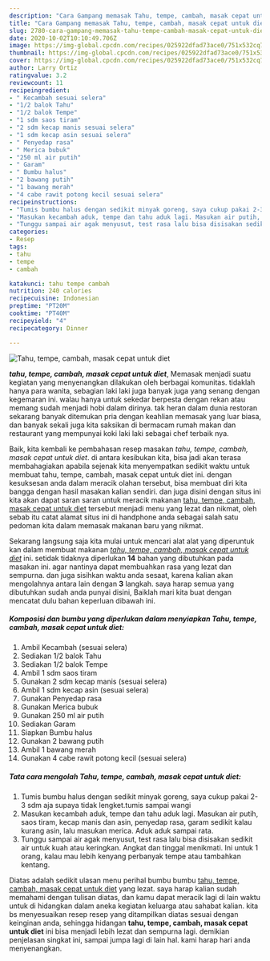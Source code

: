 ```yaml
---
description: "Cara Gampang memasak Tahu, tempe, cambah, masak cepat untuk diet Lezat"
title: "Cara Gampang memasak Tahu, tempe, cambah, masak cepat untuk diet Lezat"
slug: 2780-cara-gampang-memasak-tahu-tempe-cambah-masak-cepat-untuk-diet-lezat
date: 2020-10-02T10:10:49.706Z
image: https://img-global.cpcdn.com/recipes/025922dfad73ace0/751x532cq70/tahu-tempe-cambah-masak-cepat-untuk-diet-foto-resep-utama.jpg
thumbnail: https://img-global.cpcdn.com/recipes/025922dfad73ace0/751x532cq70/tahu-tempe-cambah-masak-cepat-untuk-diet-foto-resep-utama.jpg
cover: https://img-global.cpcdn.com/recipes/025922dfad73ace0/751x532cq70/tahu-tempe-cambah-masak-cepat-untuk-diet-foto-resep-utama.jpg
author: Larry Ortiz
ratingvalue: 3.2
reviewcount: 11
recipeingredient:
- " Kecambah sesuai selera"
- "1/2 balok Tahu"
- "1/2 balok Tempe"
- "1 sdm saos tiram"
- "2 sdm kecap manis sesuai selera"
- "1 sdm kecap asin sesuai selera"
- " Penyedap rasa"
- " Merica bubuk"
- "250 ml air putih"
- " Garam"
- " Bumbu halus"
- "2 bawang putih"
- "1 bawang merah"
- "4 cabe rawit potong kecil sesuai selera"
recipeinstructions:
- "Tumis bumbu halus dengan sedikit minyak goreng, saya cukup pakai 2-3 sdm aja supaya tidak lengket.tumis sampai wangi"
- "Masukan kecambah aduk, tempe dan tahu aduk lagi. Masukan air putih, saos tiram, kecap manis dan asin, penyedap rasa, garam sedikit kalau kurang asin, lalu masukan merica. Aduk aduk sampai rata."
- "Tunggu sampai air agak menyusut, test rasa lalu bisa disisakan sedikit air untuk kuah atau keringkan. Angkat dan tinggal menikmati. Ini untuk 1 orang, kalau mau lebih kenyang perbanyak tempe atau tambahkan kentang."
categories:
- Resep
tags:
- tahu
- tempe
- cambah

katakunci: tahu tempe cambah 
nutrition: 240 calories
recipecuisine: Indonesian
preptime: "PT20M"
cooktime: "PT40M"
recipeyield: "4"
recipecategory: Dinner

---
```



![Tahu, tempe, cambah, masak cepat untuk diet](https://img-global.cpcdn.com/recipes/025922dfad73ace0/751x532cq70/tahu-tempe-cambah-masak-cepat-untuk-diet-foto-resep-utama.jpg)

<b><i>tahu, tempe, cambah, masak cepat untuk diet</i></b>, Memasak menjadi suatu kegiatan yang menyenangkan dilakukan oleh berbagai komunitas. tidaklah hanya para wanita, sebagian laki laki juga banyak juga yang senang dengan kegemaran ini. walau hanya untuk sekedar berpesta dengan rekan atau memang sudah menjadi hobi dalam dirinya. tak heran dalam dunia restoran sekarang banyak ditemukan pria dengan keahlian memasak yang luar biasa, dan banyak sekali juga kita saksikan di bermacam rumah makan dan restaurant yang mempunyai koki laki laki sebagai chef terbaik nya.

Baik, kita kembali ke pembahasan resep masakan <i>tahu, tempe, cambah, masak cepat untuk diet</i>. di antara kesibukan kita, bisa jadi akan terasa membahagiakan apabila sejenak kita menyempatkan sedikit waktu untuk membuat tahu, tempe, cambah, masak cepat untuk diet ini. dengan kesuksesan anda dalam meracik olahan tersebut, bisa membuat diri kita bangga dengan hasil masakan kalian sendiri. dan juga disini dengan situs ini kita akan dapat saran saran untuk meracik makanan <u>tahu, tempe, cambah, masak cepat untuk diet</u> tersebut menjadi menu yang lezat dan nikmat, oleh sebab itu catat alamat situs ini di handphone anda sebagai salah satu pedoman kita dalam memasak makanan baru yang nikmat.




Sekarang langsung saja kita mulai untuk mencari alat alat yang diperuntuk kan dalam membuat makanan <u><i>tahu, tempe, cambah, masak cepat untuk diet</i></u> ini. setidak tidaknya diperlukan <b>14</b> bahan yang dibutuhkan pada masakan ini. agar nantinya dapat membuahkan rasa yang lezat dan sempurna. dan juga sisihkan waktu anda sesaat, karena kalian akan mengolahnya antara lain dengan <b>3</b> langkah. saya harap semua yang dibutuhkan sudah anda punyai disini, Baiklah mari kita buat dengan mencatat dulu bahan keperluan dibawah ini.

<!--inarticleads1-->

##### Komposisi dan bumbu yang diperlukan dalam menyiapkan Tahu, tempe, cambah, masak cepat untuk diet:

1. Ambil  Kecambah (sesuai selera)
1. Sediakan 1/2 balok Tahu
1. Sediakan 1/2 balok Tempe
1. Ambil 1 sdm saos tiram
1. Gunakan 2 sdm kecap manis (sesuai selera)
1. Ambil 1 sdm kecap asin (sesuai selera)
1. Gunakan  Penyedap rasa
1. Gunakan  Merica bubuk
1. Gunakan 250 ml air putih
1. Sediakan  Garam
1. Siapkan  Bumbu halus
1. Gunakan 2 bawang putih
1. Ambil 1 bawang merah
1. Gunakan 4 cabe rawit potong kecil (sesuai selera)




<!--inarticleads2-->

##### Tata cara mengolah Tahu, tempe, cambah, masak cepat untuk diet:

1. Tumis bumbu halus dengan sedikit minyak goreng, saya cukup pakai 2-3 sdm aja supaya tidak lengket.tumis sampai wangi
1. Masukan kecambah aduk, tempe dan tahu aduk lagi. Masukan air putih, saos tiram, kecap manis dan asin, penyedap rasa, garam sedikit kalau kurang asin, lalu masukan merica. Aduk aduk sampai rata.
1. Tunggu sampai air agak menyusut, test rasa lalu bisa disisakan sedikit air untuk kuah atau keringkan. Angkat dan tinggal menikmati. Ini untuk 1 orang, kalau mau lebih kenyang perbanyak tempe atau tambahkan kentang.




Diatas adalah sedikit ulasan menu perihal bumbu bumbu <u>tahu, tempe, cambah, masak cepat untuk diet</u> yang lezat. saya harap kalian sudah memahami dengan tulisan diatas, dan kamu dapat meracik lagi di lain waktu untuk di hidangkan dalam aneka kegiatan keluarga atau sahabat kalian. kita bs menyesuaikan resep resep yang ditampilkan diatas sesuai dengan keinginan anda, sehingga hidangan <b>tahu, tempe, cambah, masak cepat untuk diet</b> ini bisa menjadi lebih lezat dan sempurna lagi. demikian penjelasan singkat ini, sampai jumpa lagi di lain hal. kami harap hari anda menyenangkan.
